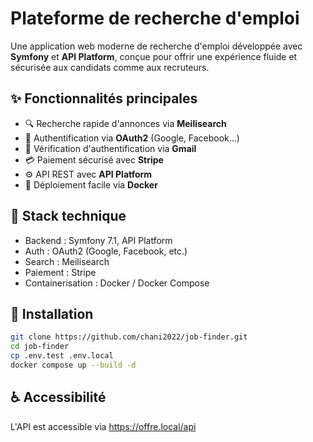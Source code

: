 # Plateforme de recherche d'emploi

Une application web moderne de recherche d'emploi développée avec **Symfony** et **API Platform**, conçue pour offrir une expérience fluide et sécurisée aux candidats comme aux recruteurs.

## ✨ Fonctionnalités principales

- 🔍 Recherche rapide d'annonces via **Meilisearch**
- 👤 Authentification via **OAuth2** (Google, Facebook…)
- 👤 Vérification d'authentification via **Gmail**
- 💳 Paiement sécurisé avec **Stripe**
- ⚙️ API REST avec **API Platform**
- 🐳 Déploiement facile via **Docker**

## 🚀 Stack technique

- Backend : Symfony 7.1, API Platform
- Auth : OAuth2 (Google, Facebook, etc.)
- Search : Meilisearch
- Paiement : Stripe
- Containerisation : Docker / Docker Compose

## 🔧 Installation

```bash
git clone https://github.com/chani2022/job-finder.git
cd job-finder
cp .env.test .env.local
docker compose up --build -d
```

## ♿ Accessibilité

L'API est accessible via https://offre.local/api
